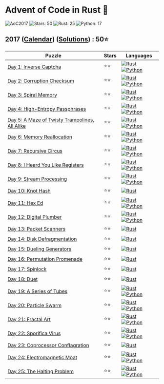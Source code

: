 # Advent of Code in Rust 🦀

![AoC2017](https://img.shields.io/badge/Advent_of_Code-2017-8A2BE2)
![Stars: 50](https://img.shields.io/badge/Stars-50⭐-blue)
![Rust: 25](https://img.shields.io/badge/Rust-25-cyan?logo=Rust)
![Python: 17](https://img.shields.io/badge/Python-17-cyan?logo=Python)

## 2017 ([Calendar](https://adventofcode.com/2017)) ([Solutions](../2017/)) : 50⭐

Puzzle                                                                                | Stars | Languages
------------------------------------------------------------------------------------- | ----- | -----------
[Day 1: Inverse Captcha](https://adventofcode.com/2017/day/1)                         | ⭐⭐  | [![Rust](../scripts/assets/rust.png)](../2017/day1/day1.rs) [![Python](../scripts/assets/python.png)](../2017/day1/day1.py)
[Day 2: Corruption Checksum](https://adventofcode.com/2017/day/2)                     | ⭐⭐  | [![Rust](../scripts/assets/rust.png)](../2017/day2/day2.rs) [![Python](../scripts/assets/python.png)](../2017/day2/day2.py)
[Day 3: Spiral Memory](https://adventofcode.com/2017/day/3)                           | ⭐⭐  | [![Rust](../scripts/assets/rust.png)](../2017/day3/day3.rs) [![Python](../scripts/assets/python.png)](../2017/day3/day3.py)
[Day 4: High-Entropy Passphrases](https://adventofcode.com/2017/day/4)                | ⭐⭐  | [![Rust](../scripts/assets/rust.png)](../2017/day4/day4.rs) [![Python](../scripts/assets/python.png)](../2017/day4/day4.py)
[Day 5: A Maze of Twisty Trampolines, All Alike](https://adventofcode.com/2017/day/5) | ⭐⭐  | [![Rust](../scripts/assets/rust.png)](../2017/day5/day5.rs) [![Python](../scripts/assets/python.png)](../2017/day5/day5.py)
[Day 6: Memory Reallocation](https://adventofcode.com/2017/day/6)                     | ⭐⭐  | [![Rust](../scripts/assets/rust.png)](../2017/day6/day6.rs) [![Python](../scripts/assets/python.png)](../2017/day6/day6.py)
[Day 7: Recursive Circus](https://adventofcode.com/2017/day/7)                        | ⭐⭐  | [![Rust](../scripts/assets/rust.png)](../2017/day7/day7.rs) [![Python](../scripts/assets/python.png)](../2017/day7/day7.py)
[Day 8: I Heard You Like Registers](https://adventofcode.com/2017/day/8)              | ⭐⭐  | [![Rust](../scripts/assets/rust.png)](../2017/day8/day8.rs) [![Python](../scripts/assets/python.png)](../2017/day8/day8.py)
[Day 9: Stream Processing](https://adventofcode.com/2017/day/9)                       | ⭐⭐  | [![Rust](../scripts/assets/rust.png)](../2017/day9/day9.rs) [![Python](../scripts/assets/python.png)](../2017/day9/day9.py)
[Day 10: Knot Hash](https://adventofcode.com/2017/day/10)                             | ⭐⭐  | [![Rust](../scripts/assets/rust.png)](../2017/day10/day10.rs)
[Day 11: Hex Ed](https://adventofcode.com/2017/day/11)                                | ⭐⭐  | [![Rust](../scripts/assets/rust.png)](../2017/day11/day11.rs) [![Python](../scripts/assets/python.png)](../2017/day11/day11.py)
[Day 12: Digital Plumber](https://adventofcode.com/2017/day/12)                       | ⭐⭐  | [![Rust](../scripts/assets/rust.png)](../2017/day12/day12.rs) [![Python](../scripts/assets/python.png)](../2017/day12/day12.py)
[Day 13: Packet Scanners](https://adventofcode.com/2017/day/13)                       | ⭐⭐  | [![Rust](../scripts/assets/rust.png)](../2017/day13/day13.rs)
[Day 14: Disk Defragmentation](https://adventofcode.com/2017/day/14)                  | ⭐⭐  | [![Rust](../scripts/assets/rust.png)](../2017/day14/day14.rs)
[Day 15: Dueling Generators](https://adventofcode.com/2017/day/15)                    | ⭐⭐  | [![Rust](../scripts/assets/rust.png)](../2017/day15/day15.rs)
[Day 16: Permutation Promenade](https://adventofcode.com/2017/day/16)                 | ⭐⭐  | [![Rust](../scripts/assets/rust.png)](../2017/day16/day16.rs)
[Day 17: Spinlock](https://adventofcode.com/2017/day/17)                              | ⭐⭐  | [![Rust](../scripts/assets/rust.png)](../2017/day17/day17.rs)
[Day 18: Duet](https://adventofcode.com/2017/day/18)                                  | ⭐⭐  | [![Rust](../scripts/assets/rust.png)](../2017/day18/day18.rs)
[Day 19: A Series of Tubes](https://adventofcode.com/2017/day/19)                     | ⭐⭐  | [![Rust](../scripts/assets/rust.png)](../2017/day19/day19.rs) [![Python](../scripts/assets/python.png)](../2017/day19/day19.py)
[Day 20: Particle Swarm](https://adventofcode.com/2017/day/20)                        | ⭐⭐  | [![Rust](../scripts/assets/rust.png)](../2017/day20/day20.rs) [![Python](../scripts/assets/python.png)](../2017/day20/day20.py)
[Day 21: Fractal Art](https://adventofcode.com/2017/day/21)                           | ⭐⭐  | [![Rust](../scripts/assets/rust.png)](../2017/day21/day21.rs) [![Python](../scripts/assets/python.png)](../2017/day21/day21.py)
[Day 22: Sporifica Virus](https://adventofcode.com/2017/day/22)                       | ⭐⭐  | [![Rust](../scripts/assets/rust.png)](../2017/day22/day22.rs) [![Python](../scripts/assets/python.png)](../2017/day22/day22.py)
[Day 23: Coprocessor Conflagration](https://adventofcode.com/2017/day/23)             | ⭐⭐  | [![Rust](../scripts/assets/rust.png)](../2017/day23/day23.rs)
[Day 24: Electromagnetic Moat](https://adventofcode.com/2017/day/24)                  | ⭐⭐  | [![Rust](../scripts/assets/rust.png)](../2017/day24/day24.rs) [![Python](../scripts/assets/python.png)](../2017/day24/day24.py)
[Day 25: The Halting Problem](https://adventofcode.com/2017/day/25)                   | ⭐⭐  | [![Rust](../scripts/assets/rust.png)](../2017/day25/day25.rs) [![Python](../scripts/assets/python.png)](../2017/day25/day25.py)
